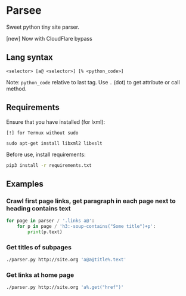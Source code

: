 # Parsee

Sweet python tiny site parser.

[new] Now with CloudFlare bypass

## Lang syntax

```config
<selector> [a@ <selector>] [% <python_code>]
```

Note: `python_code` relative to last tag. Use `.` (dot) to get attribute or call method.

## Requirements

Ensure that you have installed (for lxml):

`[!] for Termux without sudo`

```
sudo apt-get install libxml2 libxslt
```

Before use, install requirements:

```sh
pip3 install -r requirements.txt
```

## Examples

### Crawl first page links, get paragraph in each page next to heading contains text

```python
for page in parser / '.links a@':
    for p in page / 'h3:-soup-contains("Some title")+p':
        print(p.text)
```

### Get titles of subpages

```sh
./parser.py http://site.org 'a@a@title%.text'
```

### Get links at home page

```sh
./parser.py http://site.org 'a%.get("href")'
```
